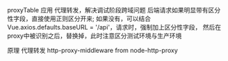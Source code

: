 proxyTable
应用
代理转发，解决调试阶段跨域问题
后端请求如果明显带有区分性字段，直接使用正则区分开来;
如果没有，可以结合Vue.axios.defaults.baseURL = '/api'，请求时，强制加上区分性字段，
然后在proxy中被识别之后，替换掉，此时注意区分测试环境与生产环境


原理
代理转发
http-proxy-middleware from node-http-proxy